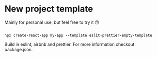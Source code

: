# New project template

Mainly for personal use, but feel free to try it  🙃

```

npx create-react-app my-app --template eslit-prettier-empty-template

```


Build in eslint, airbnb and prettier. For more information checkout package.json.
